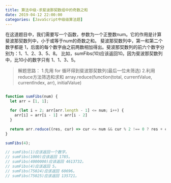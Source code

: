 ```yaml
---
title: 算法中级-求斐波那契数组中的奇数之和
date: 2019-04-12 22:00:00
categories: [JavaScript中级级算法题]
---
```


在这道题目中，我们需要写一个函数，参数为一个正整数num。它的作用是计算斐波那契数列中，小于或等于num的奇数之和。
斐波那契数列中，第一和第二个数字都是 1，后面的每个数字由之前两数相加得出。斐波那契数列的前六个数字分别为：1、1、2、3、5、8。
比如，sumFibs(10)应该返回10。因为斐波那契数列中，比10小的数字只有 1、1、3、5。

> 解题思路：
> 1.先用 for 循环得到斐波那契数列(最后一位未筛选)
> 2.利用reduce方法筛选和求和
> array.reduce(function(total, currentValue, currentIndex, arr), initialValue)

```js

function sumFibs(num) {
  let arr = [1, 1];

  for (let i = 2; arr[arr.length - 1] <= num; i++) {
    arr[i] = arr[i - 1] + arr[i - 2]
  }

  return arr.reduce((res, cur) => cur <= num && cur % 2 !== 0 ? res + cur : res, 0);
}

sumFibs(4);

// sumFibs(1)应该返回一个数字。
// sumFibs(1000)应该返回 1785。
// sumFibs(4000000)应该返回 4613732。
// sumFibs(4)应该返回 5。
// sumFibs(75024)应该返回 60696。
// sumFibs(75025)应该返回 135721。
```